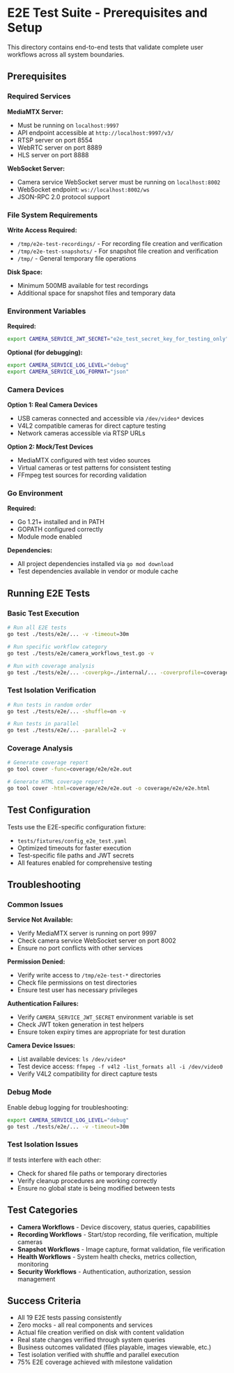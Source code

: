 # E2E Test Suite - Prerequisites and Setup

This directory contains end-to-end tests that validate complete user workflows across all system boundaries.

## Prerequisites

### Required Services

**MediaMTX Server:**
- Must be running on `localhost:9997`
- API endpoint accessible at `http://localhost:9997/v3/`
- RTSP server on port 8554
- WebRTC server on port 8889
- HLS server on port 8888

**WebSocket Server:**
- Camera service WebSocket server must be running on `localhost:8002`
- WebSocket endpoint: `ws://localhost:8002/ws`
- JSON-RPC 2.0 protocol support

### File System Requirements

**Write Access Required:**
- `/tmp/e2e-test-recordings/` - For recording file creation and verification
- `/tmp/e2e-test-snapshots/` - For snapshot file creation and verification
- `/tmp/` - General temporary file operations

**Disk Space:**
- Minimum 500MB available for test recordings
- Additional space for snapshot files and temporary data

### Environment Variables

**Required:**
```bash
export CAMERA_SERVICE_JWT_SECRET="e2e_test_secret_key_for_testing_only"
```

**Optional (for debugging):**
```bash
export CAMERA_SERVICE_LOG_LEVEL="debug"
export CAMERA_SERVICE_LOG_FORMAT="json"
```

### Camera Devices

**Option 1: Real Camera Devices**
- USB cameras connected and accessible via `/dev/video*` devices
- V4L2 compatible cameras for direct capture testing
- Network cameras accessible via RTSP URLs

**Option 2: Mock/Test Devices**
- MediaMTX configured with test video sources
- Virtual cameras or test patterns for consistent testing
- FFmpeg test sources for recording validation

### Go Environment

**Required:**
- Go 1.21+ installed and in PATH
- GOPATH configured correctly
- Module mode enabled

**Dependencies:**
- All project dependencies installed via `go mod download`
- Test dependencies available in vendor or module cache

## Running E2E Tests

### Basic Test Execution
```bash
# Run all E2E tests
go test ./tests/e2e/... -v -timeout=30m

# Run specific workflow category
go test ./tests/e2e/camera_workflows_test.go -v

# Run with coverage analysis
go test ./tests/e2e/... -coverpkg=./internal/... -coverprofile=coverage/e2e/e2e.out -v -timeout=30m
```

### Test Isolation Verification
```bash
# Run tests in random order
go test ./tests/e2e/... -shuffle=on -v

# Run tests in parallel
go test ./tests/e2e/... -parallel=2 -v
```

### Coverage Analysis
```bash
# Generate coverage report
go tool cover -func=coverage/e2e/e2e.out

# Generate HTML coverage report
go tool cover -html=coverage/e2e/e2e.out -o coverage/e2e/e2e.html
```

## Test Configuration

Tests use the E2E-specific configuration fixture:
- `tests/fixtures/config_e2e_test.yaml`
- Optimized timeouts for faster execution
- Test-specific file paths and JWT secrets
- All features enabled for comprehensive testing

## Troubleshooting

### Common Issues

**Service Not Available:**
- Verify MediaMTX server is running on port 9997
- Check camera service WebSocket server on port 8002
- Ensure no port conflicts with other services

**Permission Denied:**
- Verify write access to `/tmp/e2e-test-*` directories
- Check file permissions on test directories
- Ensure test user has necessary privileges

**Authentication Failures:**
- Verify `CAMERA_SERVICE_JWT_SECRET` environment variable is set
- Check JWT token generation in test helpers
- Ensure token expiry times are appropriate for test duration

**Camera Device Issues:**
- List available devices: `ls /dev/video*`
- Test device access: `ffmpeg -f v4l2 -list_formats all -i /dev/video0`
- Verify V4L2 compatibility for direct capture tests

### Debug Mode

Enable debug logging for troubleshooting:
```bash
export CAMERA_SERVICE_LOG_LEVEL="debug"
go test ./tests/e2e/... -v -timeout=30m
```

### Test Isolation Issues

If tests interfere with each other:
- Check for shared file paths or temporary directories
- Verify cleanup procedures are working correctly
- Ensure no global state is being modified between tests

## Test Categories

- **Camera Workflows** - Device discovery, status queries, capabilities
- **Recording Workflows** - Start/stop recording, file verification, multiple cameras
- **Snapshot Workflows** - Image capture, format validation, file verification
- **Health Workflows** - System health checks, metrics collection, monitoring
- **Security Workflows** - Authentication, authorization, session management

## Success Criteria

- All 19 E2E tests passing consistently
- Zero mocks - all real components and services
- Actual file creation verified on disk with content validation
- Real state changes verified through system queries
- Business outcomes validated (files playable, images viewable, etc.)
- Test isolation verified with shuffle and parallel execution
- 75% E2E coverage achieved with milestone validation
